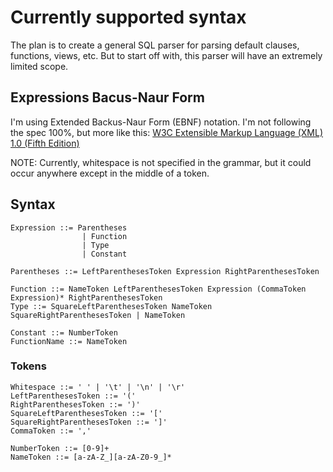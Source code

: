 # Currently supported syntax

The plan is to create a general SQL parser for parsing default clauses, functions, views, etc. But to start off with, this parser will have an extremely limited scope.

## Expressions Bacus-Naur Form

I'm using Extended Backus-Naur Form (EBNF) notation. I'm not following the spec 100%, but more like this: [W3C Extensible Markup Language (XML) 1.0 (Fifth Edition)](https://www.w3.org/TR/xml/#sec-notation)

NOTE: Currently, whitespace is not specified in the grammar, but it could occur anywhere except in the middle of a token.

## Syntax
``` ebnf
Expression ::= Parentheses 
                | Function 
                | Type 
                | Constant

Parentheses ::= LeftParenthesesToken Expression RightParenthesesToken

Function ::= NameToken LeftParenthesesToken Expression (CommaToken Expression)* RightParenthesesToken
Type ::= SquareLeftParenthesesToken NameToken SquareRightParenthesesToken | NameToken

Constant ::= NumberToken
FunctionName ::= NameToken
```

### Tokens

``` ebnf
Whitespace ::= ' ' | '\t' | '\n' | '\r'
LeftParenthesesToken ::= '('
RightParenthesesToken ::= ')'
SquareLeftParenthesesToken ::= '['
SquareRightParenthesesToken ::= ']'
CommaToken ::= ','

NumberToken ::= [0-9]+
NameToken ::= [a-zA-Z_][a-zA-Z0-9_]*
```
